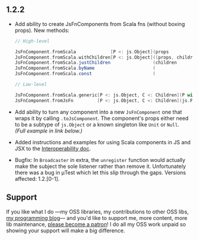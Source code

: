 ## 1.2.2

* Add ability to create JsFnComponents from Scala fns (without boxing props).
  New methods:

  ```scala
  // High-level

  JsFnComponent.fromScala             [P <: js.Object](props             => VdomElement)
  JsFnComponent.fromScala.withChildren[P <: js.Object]((props, children) => VdomElement)
  JsFnComponent.fromScala.justChildren                (children          => VdomElement)
  JsFnComponent.fromScala.byName                      (                  => VdomElement)
  JsFnComponent.fromScala.const                       (                     VdomElement)

  // Low-level

  JsFnComponent.fromScala.generic[P <: js.Object, C <: Children](P with RAW.PropsWithChildren => VdomElement)
  JsFnComponent.fromJsFn         [P <: js.Object, C <: Children](js.Function1[P with raw.Children, raw.React.Element])
  ```

* Add ability to turn any component into a new `JsFnComponent` one that wraps it by calling `.toJsComponent`.
  The component's props either need to be a subtype of `js.Object` or a known singleton like `Unit` or `Null`.
  <br>*(Full example in link below.)*

* Added instructions and examples for using Scala components in JS and JSX to the [Interoperability doc](../INTEROP.md).

* Bugfix: In `Broadcaster` in extra, the `unregister` function would actually make the subject the sole listener
  rather than remove it. Unfortunately there was a bug in μTest which let this slip through the gaps.
  Versions affected: 1.2.[0-1].

## Support

If you like what I do
—my OSS libraries, my contributions to other OSS libs, [my programming blog](https://japgolly.blogspot.com)—
and you'd like to support me, more content, more lib maintenance, [please become a patron](https://www.patreon.com/japgolly)!
I do all my OSS work unpaid so showing your support will make a big difference.
